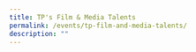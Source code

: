 ```yaml
---
title: TP's Film & Media Talents
permalink: /events/tp-film-and-media-talents/
description: ""
---
```

